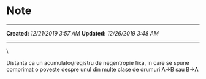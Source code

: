 Note
====

  -------------- ----------------------
  **Created:**   *12/21/2019 3:57 AM*
  **Updated:**   *12/26/2019 3:48 AM*
  -------------- ----------------------

\

Distanta ca un acumulator/registru de negentropie fixa, in care se spune
comprimat o poveste despre unul din multe clase de drumuri A-\>B sau
B-\>A

 
